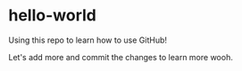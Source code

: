 # hello-world
Using this repo to learn how to use GitHub!

Let's add more and commit the changes to learn more wooh.
